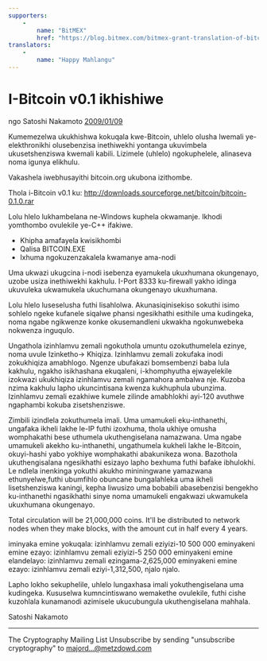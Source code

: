 ```yaml
---
supporters: 
    - 
        name: "BitMEX"
        href: "https://blog.bitmex.com/bitmex-grant-translation-of-bitcoin-content-into-african-languages/"
translators: 
    - 
        name: "Happy Mahlangu"
---
```

# I-Bitcoin v0.1 ikhishiwe

ngo Satoshi Nakamoto [2009/01/09](https://web.archive.org/web/20190604064539/https://www.mail-archive.com/cryptography@metzdowd.com/msg10142.html)

<LanguageDropdown/>

Kumemezelwa ukukhishwa kokuqala kwe-Bitcoin, uhlelo olusha lwemali ye- elekthronikhi olusebenzisa inethiwekhi yontanga ukuvimbela ukusetshenziswa kwemali kabili. Lizimele (uhlelo) ngokuphelele, alinaseva noma igunya elikhulu.

Vakashela iwebhusayithi bitcoin.org ukubona izithombe.

Thola i-Bitcoin v0.1 ku:
http://downloads.sourceforge.net/bitcoin/bitcoin-0.1.0.rar

Lolu hlelo lukhambelana ne-Windows kuphela okwamanje. Ikhodi yomthombo ovulekile ye-C++ ifakiwe.

- Khipha amafayela kwisikhombi
- Qalisa BITCOIN.EXE
- Ixhuma ngokuzenzakalela kwamanye ama-nodi

Uma ukwazi ukugcina i-nodi isebenza eyamukela ukuxhumana okungenayo, uzobe usiza inethiwekhi kakhulu. I-Port 8333 ku-firewall yakho idinga ukuvuleka ukwamukela ukuchumana okungenayo ukuxhumana.

Lolu hlelo luseselusha futhi lisahlolwa. Akunasiqinisekiso sokuthi isimo sohlelo ngeke kufanele siqalwe phansi ngesikhathi esithile uma kudingeka, noma ngabe ngikwenze konke okusemandleni ukwakha ngokunwebeka nokwenza inguqulo.

Ungathola izinhlamvu zemali ngokuthola umuntu ozokuthumelela ezinye, noma uvule Izinketho-> Khiqiza. Izinhlamvu zemali zokufaka inodi zokukhiqiza amabhlogo. Ngenze ubufakazi bomsembenzi baba lula kakhulu, ngakho isikhashana ekuqaleni, i-khomphyutha ejwayelekile izokwazi ukukhiqiza izinhlamvu zemali ngamahora ambalwa nje. Kuzoba nzima kakhulu lapho ukuncintisana kwenza kukhuphula ubunzima. Izinhlamvu zemali ezakhiwe kumele zilinde amabhlokhi ayi-120 avuthwe ngaphambi kokuba zisetshenziswe.

Zimbili izindlela zokuthumela imali. Uma umamukeli eku-inthanethi, ungafaka ikheli lakhe le-IP futhi izoxhuma, thola ukhiye omusha womphakathi bese uthumela ukuthengiselana namazwana. Uma ngabe umamukeli akekho ku-inthanethi, ungathumela kukheli lakhe le-Bitcoin, okuyi-hashi yabo yokhiye womphakathi abakunikeza wona. Bazothola ukuthengisalana ngesikhathi esizayo lapho bexhuma futhi bafake ibhulokhi. Le ndlela inenkinga yokuthi akukho mininingwane yamazwana ethunyelwe,futhi ubumfihlo obuncane bungalahleka uma ikheli lisetshenziswa kaningi, kepha liwusizo uma bobabili abasebenzisi bengekho ku-inthanethi ngasikhathi sinye noma umamukeli engakwazi ukwamukela ukuxhumana okungenayo.

Total circulation will be 21,000,000 coins.  It'll be distributed
to network nodes when they make blocks, with the amount cut in half
every 4 years.

iminyaka emine yokuqala: 
izinhlamvu zemali eziyizi-10 500 000 eminyakeni emine ezayo: 
izinhlamvu zemali eziyizi-5 250 000 eminyakeni emine elandelayo: 
izinhlamvu zemali ezingama-2,625,000 eminyakeni emine ezayo: 
izinhlamvu zemali eziyi-1,312,500, 
njalo njalo.

Lapho lokho sekuphelile, uhlelo lungaxhasa imali yokuthengiselana uma kudingeka. Kususelwa kumncintiswano wemakethe ovulekile, futhi cishe kuzohlala kunamanodi azimisele ukucubungula ukuthengiselana mahhala.

Satoshi Nakamoto

---------------------------------------------------------------------
The Cryptography Mailing List
Unsubscribe by sending "unsubscribe cryptography" to majord...@metzdowd.com

